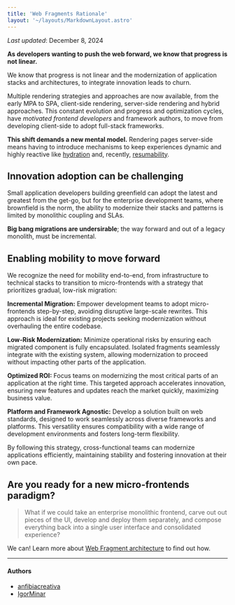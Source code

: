 ```yaml
---
title: 'Web Fragments Rationale'
layout: '~/layouts/MarkdownLayout.astro'
---
```


_Last updated_: December 8, 2024

**As developers wanting to push the web forward, we know that progress is not linear.**

We know that progress is not linear and the modernization of application stacks and architectures, to integrate innovation leads to churn.

Multiple rendering strategies and approaches are now available, from the early MPA to SPA, client-side rendering, server-side rendering and hybrid approaches. This constant evolution and progress and optimization cycles, have *motivated frontend developers* and framework authors, to move from developing client-side to adopt full-stack frameworks. 

**This shift demands a new mental model.** Rendering pages server-side means having to introduce mechanisms to keep experiences dynamic and highly reactive like [hydration]() and, recently, [resumability](https://www.builder.io/blog/resumability-vs-hydration).

## Innovation adoption can be challenging

Small application developers building greenfield can adopt the latest and greatest from the get-go, but for the enterprise development teams, where brownfield is the norm, the ability to modernize their stacks and patterns is limited by monolithic coupling and SLAs. 

**Big bang migrations are undersirable**; the way forward and out of a legacy monolith, must be incremental.


## Enabling mobility to move forward

We recognize the need for mobility end-to-end, from infrastructure to technical stacks to transition to micro-frontends with a strategy that prioritizes gradual, low-risk migration:

**Incremental Migration:** Empower development teams to adopt micro-frontends step-by-step, avoiding disruptive large-scale rewrites. This approach is ideal for existing projects seeking modernization without overhauling the entire codebase.

**Low-Risk Modernization:** Minimize operational risks by ensuring each migrated component is fully encapsulated. Isolated fragments seamlessly integrate with the existing system, allowing modernization to proceed without impacting other parts of the application.

**Optimized ROI:** Focus teams on modernizing the most critical parts of an application at the right time. This targeted approach accelerates innovation, ensuring new features and updates reach the market quickly, maximizing business value.

**Platform and Framework Agnostic:** Develop a solution built on web standards, designed to work seamlessly across diverse frameworks and platforms. This versatility ensures compatibility with a wide range of development environments and fosters long-term flexibility.

By following this strategy, cross-functional teams can modernize applications efficiently, maintaining stability and fostering innovation at their own pace.


## Are you ready for a new micro-frontends paradigm?

> What if we could take an enterprise monolithic frontend, carve out out pieces of the UI, develop and deploy them separately, and compose everything back into a single user interface and consolidated experience?

We can! Learn more about [Web Fragment architecture](./architecture) to find out how.

--------------
#### Authors
<ul class="authors">
    <li class="author"><a href="https://github.com/anfibiacreativa">anfibiacreativa</a></li>
    <li class="author"><a href="https://github.com/igorminar">IgorMinar</a></li>
</ul>